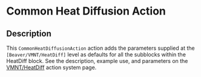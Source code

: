 # Common Heat Diffusion Action

## Description

This `CommonHeatDiffusionAction` action adds the parameters supplied at the `[Beaver/VMNT/HeatDiff]` level as defaults for all the subblocks within the HeatDiff block. See the description, example use, and parameters on the [VMNT/HeatDiff](syntax/Beaver/VMNT/HeatDiff/index.md) action system page.
